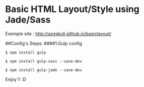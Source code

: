 # Basic HTML Layout/Style using Jade/Sass

Exemple site :
http://azgskull.github.io/basiclayout/

##Config's Steps:
####1.Gulp config

```
$ npm install gulp
```
```
$ npm install gulp-sass --save-dev
```
```
$ npm install gulp-jade --save-dev
```


Enjoy !! :D
